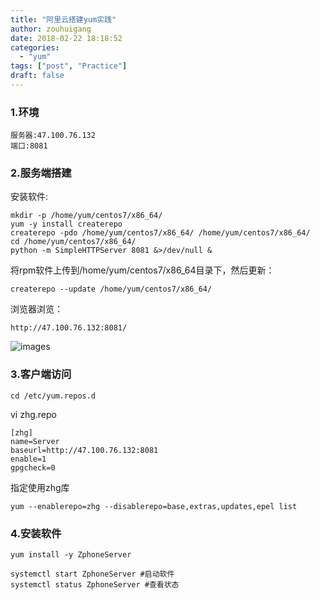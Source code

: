 ```yaml
---
title: "阿里云搭建yum实践"
author: zouhuigang
date: 2018-02-22 18:18:52
categories:
  - "yum"
tags: ["post", "Practice"]
draft: false
---
```


### 1.环境

	服务器:47.100.76.132
	端口:8081


### 2.服务端搭建

安装软件:

	mkdir -p /home/yum/centos7/x86_64/
	yum -y install createrepo
	createrepo -pdo /home/yum/centos7/x86_64/ /home/yum/centos7/x86_64/
	cd /home/yum/centos7/x86_64/ 
	python -m SimpleHTTPServer 8081 &>/dev/null &  

将rpm软件上传到/home/yum/centos7/x86_64目录下，然后更新：

	createrepo --update /home/yum/centos7/x86_64/


浏览器浏览：

	http://47.100.76.132:8081/


![images](../images/20180224120204.png)


### 3.客户端访问

	cd /etc/yum.repos.d

vi zhg.repo

	[zhg]
	name=Server
	baseurl=http://47.100.76.132:8081
	enable=1
	gpgcheck=0


指定使用zhg库

	yum --enablerepo=zhg --disablerepo=base,extras,updates,epel list



### 4.安装软件

	yum install -y ZphoneServer

	systemctl start ZphoneServer #启动软件
	systemctl status ZphoneServer #查看状态





